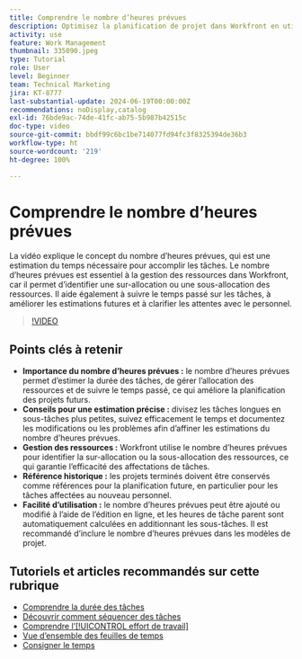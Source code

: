```yaml
---
title: Comprendre le nombre d’heures prévues
description: Optimisez la planification de projet dans Workfront en utilisant le nombre d’heures prévues pour estimer les durées, gérer les ressources, suivre le temps, utiliser les références historiques et rationaliser les affectations.
activity: use
feature: Work Management
thumbnail: 335090.jpeg
type: Tutorial
role: User
level: Beginner
team: Technical Marketing
jira: KT-8777
last-substantial-update: 2024-06-19T00:00:00Z
recommendations: noDisplay,catalog
exl-id: 76bde9ac-74de-41fc-ab75-5b987b42515c
doc-type: video
source-git-commit: bbdf99c6bc1be714077fd94fc3f8325394de36b3
workflow-type: ht
source-wordcount: '219'
ht-degree: 100%

---
```


# Comprendre le nombre d’heures prévues

La vidéo explique le concept du nombre d’heures prévues, qui est une estimation du temps nécessaire pour accomplir les tâches.
Le nombre d’heures prévues est essentiel à la gestion des ressources dans Workfront, car il permet d’identifier une sur-allocation ou une sous-allocation des ressources.
Il aide également à suivre le temps passé sur les tâches, à améliorer les estimations futures et à clarifier les attentes avec le personnel.


>[!VIDEO](https://video.tv.adobe.com/v/3445335/?quality=12&learn=on&enablevpops=1&captions=fre_fr)


## Points clés à retenir

* **Importance du nombre d’heures prévues :** le nombre d’heures prévues permet d’estimer la durée des tâches, de gérer l’allocation des ressources et de suivre le temps passé, ce qui améliore la planification des projets futurs.
* **Conseils pour une estimation précise :** divisez les tâches longues en sous-tâches plus petites, suivez efficacement le temps et documentez les modifications ou les problèmes afin d’affiner les estimations du nombre d’heures prévues.
* **Gestion des ressources :** Workfront utilise le nombre d’heures prévues pour identifier la sur-allocation ou la sous-allocation des ressources, ce qui garantie l’efficacité des affectations de tâches.
* **Référence historique :** les projets terminés doivent être conservés comme références pour la planification future, en particulier pour les tâches affectées au nouveau personnel.
* **Facilité d’utilisation :** le nombre d’heures prévues peut être ajouté ou modifié à l’aide de l’édition en ligne, et les heures de tâche parent sont automatiquement calculées en additionnant les sous-tâches. Il est recommandé d’inclure le nombre d’heures prévues dans les modèles de projet.


## Tutoriels et articles recommandés sur cette rubrique

* [Comprendre la durée des tâches](/help/manage-work/tasks/understand-task-durations.md)
* [Découvrir comment séquencer des tâches](/help/manage-work/tasks/learn-to-sequence-tasks.md)
* [Comprendre l’[!UICONTROL effort de travail]](/help/manage-work/tasks/understand-work-effort.md)
* [Vue d’ensemble des feuilles de temps](https://experienceleague.adobe.com/fr/docs/workfront/using/timesheets/details/timesheets-overview)
* [Consigner le temps](https://experienceleague.adobe.com/fr/docs/workfront/using/timesheets/create-and-manage-timesheets-in-adobe-workfront/log-time)

